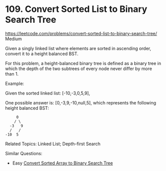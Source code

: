 # 109. Convert Sorted List to Binary Search Tree
<https://leetcode.com/problems/convert-sorted-list-to-binary-search-tree/>
Medium

Given a singly linked list where elements are sorted in ascending order, convert it to a height balanced BST.

For this problem, a height-balanced binary tree is defined as a binary tree in which the depth of the two subtrees of every node never differ by more than 1.

Example:

Given the sorted linked list: [-10,-3,0,5,9],

One possible answer is: [0,-3,9,-10,null,5], which represents the following height balanced BST:

         0
        / \
      -3   9
      /   /
    -10  5

Related Topics: Linked List; Depth-first Search

Similar Questions:  
* Easy [Convert Sorted Array to Binary Search Tree](https://leetcode.com/problems/convert-sorted-array-to-binary-search-tree/)